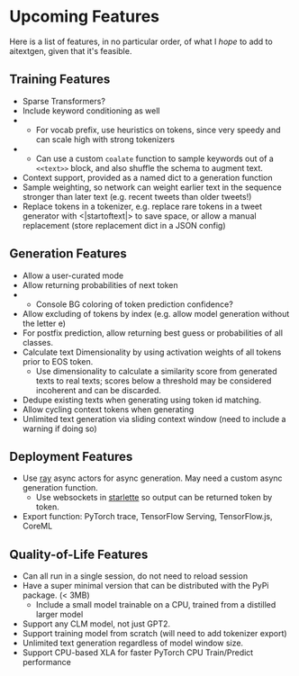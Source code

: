 # Upcoming Features

Here is a list of features, in no particular order, of what I _hope_ to add to aitextgen, given that it's feasible.

## Training Features

- Sparse Transformers?
- Include keyword conditioning as well
- - For vocab prefix, use heuristics on tokens, since very speedy and can scale high with strong tokenizers
- - Can use a custom `coalate` function to sample keywords out of a `<<text>>` block, and also shuffle the schema to augment text.
- Context support, provided as a named dict to a generation function
- Sample weighting, so network can weight earlier text in the sequence stronger than later text (e.g. recent tweets than older tweets!)
- Replace tokens in a tokenizer, e.g. replace rare tokens in a tweet generator with <|startoftext|> to save space, or allow a manual replacement (store replacement dict in a JSON config)

## Generation Features

- Allow a user-curated mode
- Allow returning probabilities of next token
- - Console BG coloring of token prediction confidence?
- Allow excluding of tokens by index (e.g. allow model generation without the letter e)
- For postfix prediction, allow returning best guess or probabilities of all classes.
- Calculate text Dimensionality by using activation weights of all tokens prior to EOS token.
  - Use dimensionality to calculate a similarity score from generated texts to real texts; scores below a threshold may be considered incoherent and can be discarded.
- Dedupe existing texts when generating using token id matching.
- Allow cycling context tokens when generating
- Unlimited text generation via sliding context window (need to include a warning if doing so)

## Deployment Features

- Use [ray](https://github.com/ray-project/ray) async actors for async generation. May need a custom async generation function.
  - Use websockets in [starlette](https://www.starlette.io) so output can be returned token by token.
- Export function: PyTorch trace, TensorFlow Serving, TensorFlow.js, CoreML

## Quality-of-Life Features

- Can all run in a single session, do not need to reload session
- Have a super minimal version that can be distributed with the PyPi package. (< 3MB)
  - Include a small model trainable on a CPU, trained from a distilled larger model
- Support any CLM model, not just GPT2.
- Support training model from scratch (will need to add tokenizer export)
- Unlimited text generation regardless of model window size.
- Support CPU-based XLA for faster PyTorch CPU Train/Predict performance
